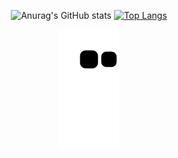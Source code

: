 <div align="center">
  
  ![Anurag's GitHub stats](https://github-readme-stats.vercel.app/api?username=faveroo&show_icons=true&theme=dark)  [![Top Langs](https://github-readme-stats.vercel.app/api/top-langs/?username=faveroo&hide=html,css&layout=compact&theme=dark)](https://github.com/anuraghazra/github-readme-stats)
  
  ![snake gif](https://github.com/faveroo/faveroo/blob/output/github-contribution-grid-snake2.svg)
</div>

